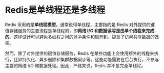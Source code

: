 # Redis是单线程还是多线程

Redis 采用的是**单线程模型**。通常说得单线程，主要指的是 Redis 对外提供的键值存储服务的主要流程是单线程的，即**网络 I/O 和数据读写是由单个线程来完成的**。这样设计可以避免多线程之间的竞争条件和锁开销，提高了访问共享数据的效率。

然而，除了对外提供的键值存储服务，Redis 在某些功能上会使用额外的线程来执行，比如持久化、异步删除和集群数据同步等。这些功能需要在后台执行，不参与主要的网络 I/O 和数据处理。因此，严格来说，Redis 并不是完全单线程。


